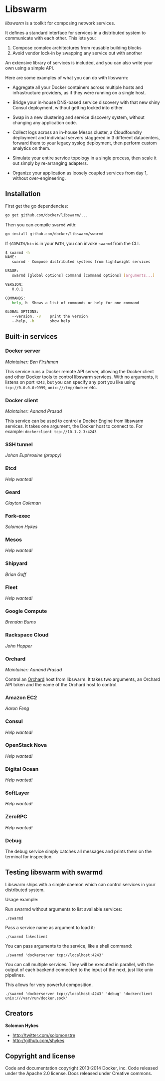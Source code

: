 # Libswarm

*libswarm* is a toolkit for composing network services.

It defines a standard interface for services in a distributed system to communicate with each other. This lets you:

1. Compose complex architectures from reusable building blocks
2. Avoid vendor lock-in by swapping any service out with another

An extensive library of services is included, and you can also write your own using a simple API.

Here are some examples of what you can do with libswarm:

* Aggregate all your Docker containers across multiple hosts and infrastructure providers, as if they were running on a single host.

* Bridge your in-house DNS-based service discovery with that new shiny Consul deployment, without getting locked into either.

* Swap in a new clustering and service discovery system, without changing any application code.

* Collect logs across an in-house Mesos cluster, a Cloudfoundry deployment and individual servers staggered in 3 different datacenters, forward them to your legacy syslog deployment, then perform custom analytics on them.

* Simulate your entire service topology in a single process, then scale it out simply by re-arranging adapters.

* Organize your application as loosely coupled services from day 1, without over-engineering.
 
## Installation

First get the go dependencies:

```sh
go get github.com/docker/libswarm/...
```

Then you can compile `swarmd` with:

```sh
go install github.com/docker/libswarm/swarmd
```

If `$GOPATH/bin` is in your `PATH`, you can invoke `swarmd` from the CLI.

```sh
$ swarmd -h
NAME:
   swarmd - Compose distributed systems from lightweight services

USAGE:
   swarmd [global options] command [command options] [arguments...]

VERSION:
   0.0.1

COMMANDS:
   help, h	Shows a list of commands or help for one command

GLOBAL OPTIONS:
   --version, -v	print the version
   --help, -h		show help
```

## Built-in services

### Docker server

*Maintainer: Ben Firshman*

This service runs a Docker remote API server, allowing the Docker client and
other Docker tools to control libswarm services. With no arguments, it listens
on port `4243`, but you can specify any port you like using `tcp://0.0.0.0:9999`,
`unix:///tmp/docker` etc.


### Docker client

*Maintainer: Aanand Prasad*

This service can be used to control a Docker Engine from libswarm services. It takes one argument, the Docker host to connect to. For example: `dockerclient tcp://10.1.2.3:4243`

### SSH tunnel

*Johan Euphrosine (proppy)*

### Etcd

*Help wanted!*

### Geard

*Clayton Coleman*

### Fork-exec

*Solomon Hykes*

### Mesos

*Help wanted!*

### Shipyard

*Brian Goff*

### Fleet

*Help wanted!*

### Google Compute

*Brendan Burns*

### Rackspace Cloud

*John Hopper*

### Orchard

*Maintainer: Aanand Prasad*

Control an [Orchard](https://www.orchardup.com/) host from libswarm. It takes two arguments, an Orchard API token and the name of the Orchard host to control.

### Amazon EC2

*Aaron Feng*

### Consul

*Help wanted!*

### OpenStack Nova

*Help wanted!*

### Digital Ocean

*Help wanted!*

### SoftLayer

*Help wanted!*

### ZeroRPC

*Help wanted!*

### Debug

The debug service simply catches all messages and prints them on the terminal for inspection.


## Testing libswarm with swarmd

Libswarm ships with a simple daemon which can control services in your distributed system.

Usage example:


Run swarmd without arguments to list available services:

```
./swarmd
```

Pass a service name as argument to load it:

```
./swarmd fakeclient
```

You can pass arguments to the service, like a shell command:

```
./swarmd 'dockerserver tcp://localhost:4243'
```

You can call multiple services. They will be executed in parallel, with the output
of each backend connected to the input of the next, just like unix pipelines.

This allows for very powerful composition.

```
./swarmd 'dockerserver tcp://localhost:4243' 'debug' 'dockerclient unix:///var/run/docker.sock'
```

## Creators

**Solomon Hykes**

- <http://twitter.com/solomonstre>
- <http://github.com/shykes>

## Copyright and license

Code and documentation copyright 2013-2014 Docker, inc. Code released under the Apache 2.0 license.
Docs released under Creative commons.
